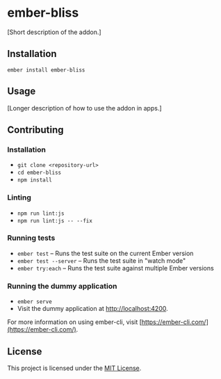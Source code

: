 ember-bliss
==============================================================================

[Short description of the addon.]

Installation
------------------------------------------------------------------------------

```
ember install ember-bliss
```


Usage
------------------------------------------------------------------------------

[Longer description of how to use the addon in apps.]


Contributing
------------------------------------------------------------------------------

### Installation

* `git clone <repository-url>`
* `cd ember-bliss`
* `npm install`

### Linting

* `npm run lint:js`
* `npm run lint:js -- --fix`

### Running tests

* `ember test` – Runs the test suite on the current Ember version
* `ember test --server` – Runs the test suite in "watch mode"
* `ember try:each` – Runs the test suite against multiple Ember versions

### Running the dummy application

* `ember serve`
* Visit the dummy application at [http://localhost:4200](http://localhost:4200).

For more information on using ember-cli, visit [https://ember-cli.com/](https://ember-cli.com/).

License
------------------------------------------------------------------------------

This project is licensed under the [MIT License](LICENSE.md).
